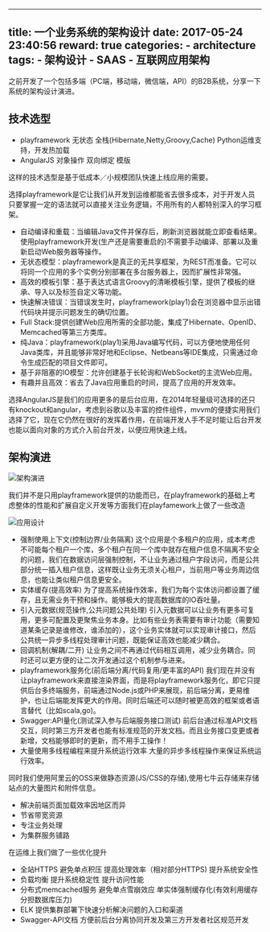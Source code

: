 
---
title: 一个业务系统的架构设计
date: 2017-05-24 23:40:56
reward: true
categories:
    - architecture
tags:
    - 架构设计
    - SAAS
    - 互联网应用架构
---

之前开发了一个包括多端（PC端，移动端，微信端，API）的B2B系统，分享一下系统的架构设计演进。

## 技术选型

* playframework
    无状态
    全栈(Hibernate,Netty,Groovy,Cache)
    Python运维支持，开发热加载
* AngularJS
    对象操作
    双向绑定
    模版

这样的技术选型是基于低成本／小规模团队快速上线应用的需要。

选择playframework是它让我们从开发到运维都能省去很多成本，对于开发人员只要掌握一定的语法就可以直接关注业务逻辑，不用所有的人都特别深入的学习框架。

* 自动编译和重载：当编辑Java文件并保存后，刷新浏览器就能立即查看结果。使用playframework开发(生产还是需要重启的)不需要手动编译、部署以及重新启动Web服务器等操作。
* 无状态模型：playframework是真正的无共享框架，为REST而准备。它可以将同一个应用的多个实例分别部署在多台服务器上，因而扩展性非常强。
* 高效的模板引擎：基于表达式语言Groovy的清晰模板引擎，提供了模板的继承、导入以及标签自定义等功能。
* 快速解决错误：当错误发生时，playframework(play1)会在浏览器中显示出错代码块并提示问题发生的确切位置。
* Full Stack:提供创建Web应用所需的全部功能，集成了Hibernate、OpenID、Memcached等第三方类库。
* 纯Java：playframework(play1)采用Java编写代码，可以方便地使用任何Java类库，并且能够非常好地和Eclipse、Netbeans等IDE集成，只需通过命令生成匹配的项目文件即可。
* 基于非阻塞的IO模型：允许创建基于长轮询和WebSocket的主流Web应用。
* 有趣并且高效：省去了Java应用重启的时间，提高了应用的开发效率。

选择AngularJS是我们的应用更多的是后台应用，在2014年轻量级可选择的还只有knockout和angular，考虑到谷歌以及丰富的控件组件，mvvm的便捷实用我们选择了它，现在它仍然在很好的发挥着作用，在前端开发人手不足时能让后台开发也能以面向对象的方式介入前台开发，以便应用快速上线。

<!--more-->

## 架构演进

![架构演进](http://oqcey66z7.bkt.clouddn.com/public/images/architecture.png)

我们并不是只用playframework提供的功能而已，在playframework的基础上考虑整体的性能和扩展自定义开发等方面我们在playfamework上做了一些改造

![应用设计](http://oqcey66z7.bkt.clouddn.com/public/images/applicationdesign.png)

* 强制使用上下文(控制边界/业务隔离)
    这个应用是个多租户的应用，成本考虑不可能每个租户一个库，多个租户在同一个库中就存在租户信息不隔离不安全的问题，我们在数据访问层强制控制，不让业务通过租户字段访问，而是公共部分统一插入租户信息，这样既让业务无须关心租户，当前用户等业务周边信息，也能让类似租户信息更安全。
* 实体缓存(提高效率)
    为了提高系统操作效率，我们为每个实体访问都设置了缓存，且无需业务干预和操作。能够极大的提高数据库的IO吞吐量。
* 引入元数据(规范操作,公共问题公共处理)
    引入元数据可以让业务有更多可复用，更多可配置及更聚焦业务本身。比如有些业务表需要有审计功能（需要知道某条记录是谁修改，谁添加的），这个业务实体就可以实现审计接口，然后公共统一异步多线程处理审计问题，既能保证高效也能减少耦合。
* 回调机制(解耦/二开)
    让业务之间不再通过代码相互调用，减少业务耦合。同时还可以更方便的让二次开发通过这个机制参与进来。
* playframework服务化(前后端分离/代码复用/更丰富的API)
    我们现在并没有让playframework来直接渲染界面，而是将playframework服务化，即它只提供后台多终端服务，前端通过Node.js或PHP来展现，前后端分离，更易维护，也让后端能发挥更大的作用。同时后端还可以随时被更高效的框架或者语言替代（比如scala,go)。
* Swagger:API量化(测试深入参与后端服务接口测试)
    前后台通过标准API文档交互，同时第三方开发者也能有标准规范的开发文档。而且业务接口变更或者新增，文档能够即时的更新，而不用手工操作！
* 大量使用多线程编程来提升系统运行效率
    大量的异步多线程操作来保证系统运行效率。

同时我们使用阿里云的OSS来做静态资源(JS/CSS的存储),使用七牛云存储来存储站点的大量图片和附件信息。

* 解决前端页面加载效率因地区而异
* 节省带宽资源
* 专注业务处理
* 为集群服务铺路

在运维上我们做了一些优化提升

* 全站HTTPS
    避免单点积压
    提高处理效率（相对部分HTTPS)
    提升系统安全性
* 负载均衡
    提升系统稳定性
    提升访问性能
* 分布式memcached服务
    避免单点雪崩效应
    单实体强制缓存化(有效利用缓存分担数据库压力)
* ELK
    提供集群部署下快速分析解决问题的入口和渠道
* Swagger-API文档
    方便前后台分离协同开发及第三方开发者社区规范开发




